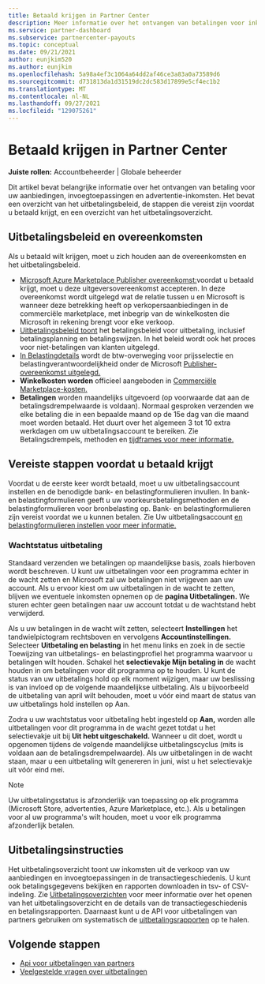 ```yaml
---
title: Betaald krijgen in Partner Center
description: Meer informatie over het ontvangen van betalingen voor inkomsten als Een Microsoft-partner, zoals via aanbiedingen op de commerciële marketplace, incentive-programma's en het Cloud Solution Provider programma. Omvat uitbetalingsbeleid, uitbetalingsstatus en uitbetalingsverklaringen.
ms.service: partner-dashboard
ms.subservice: partnercenter-payouts
ms.topic: conceptual
ms.date: 09/21/2021
author: eunjkim520
ms.author: eunjkim
ms.openlocfilehash: 5a98a4ef3c1064a64dd2af46ce3a83a0a73589d6
ms.sourcegitcommit: d731813da1d31519dc2dc583d17899e5cf4ec1b2
ms.translationtype: MT
ms.contentlocale: nl-NL
ms.lasthandoff: 09/27/2021
ms.locfileid: "129075261"
---
```

# <a name="getting-paid-in-partner-center"></a>Betaald krijgen in Partner Center

**Juiste rollen:** Accountbeheerder | Globale beheerder

Dit artikel bevat belangrijke informatie over het ontvangen van betaling voor uw aanbiedingen, invoegtoepassingen en advertentie-inkomsten. Het bevat een overzicht van het uitbetalingsbeleid, de stappen die vereist zijn voordat u betaald krijgt, en een overzicht van het uitbetalingsoverzicht.

## <a name="payout-policies-and-agreements"></a>Uitbetalingsbeleid en overeenkomsten

Als u betaald wilt krijgen, moet u zich houden aan de overeenkomsten en het uitbetalingsbeleid.

- [Microsoft Azure Marketplace Publisher overeenkomst:](/legal/marketplace/msft-publisher-agreement)voordat u betaald krijgt, moet u deze uitgeversovereenkomst accepteren. In deze overeenkomst wordt uitgelegd wat de relatie tussen u en Microsoft is wanneer deze betrekking heeft op verkopersaanbiedingen in de commerciële marketplace, met inbegrip van de winkelkosten die Microsoft in rekening brengt voor elke verkoop.
- [Uitbetalingsbeleid toont](payout-policy-details.md) het betalingsbeleid voor uitbetaling, inclusief betalingsplanning en betalingswijzen. In het beleid wordt ook het proces voor niet-betalingen van klanten uitgelegd.
- [In Belastingdetails](tax-details-marketplace.md) wordt de btw-overweging voor prijsselectie en belastingverantwoordelijkheid onder de Microsoft [Publisher-overeenkomst uitgelegd.](/legal/marketplace/msft-publisher-agreement)
- **Winkelkosten worden** officieel aangeboden in [Commerciële Marketplace-kosten.](/azure/marketplace/marketplace-commercial-transaction-capabilities-and-considerations)
- **Betalingen** worden maandelijks uitgevoerd (op voorwaarde dat aan de betalingsdrempelwaarde is voldaan). Normaal gesproken verzenden we elke betaling die in een bepaalde maand op de 15e dag van die maand moet worden betaald. Het duurt over het algemeen 3 tot 10 extra werkdagen om uw uitbetalingsaccount te bereiken. Zie Betalingsdrempels, methoden en [tijdframes voor meer informatie.](payment-thresholds-methods-timeframes.md)

## <a name="prerequisite-steps-before-getting-paid"></a>Vereiste stappen voordat u betaald krijgt

Voordat u de eerste keer wordt betaald, moet u uw uitbetalingsaccount instellen en de benodigde bank- en belastingformulieren invullen. In bank- en belastingformulieren geeft u uw voorkeursbetalingsmethoden en de belastingformulieren voor bronbelasting op. Bank- en belastingformulieren zijn vereist voordat we u kunnen betalen. Zie Uw uitbetalingsaccount [en belastingformulieren instellen voor meer informatie.](set-up-your-payout-account.md)

### <a name="payout-hold-status"></a>Wachtstatus uitbetaling

Standaard verzenden we betalingen op maandelijkse basis, zoals hierboven wordt beschreven. U kunt uw uitbetalingen voor een programma echter in de wacht zetten en Microsoft zal uw betalingen niet vrijgeven aan uw account. Als u ervoor kiest om uw uitbetalingen in de wacht te zetten, blijven we eventuele inkomsten opnemen op de **pagina Uitbetalingen.** We sturen echter geen betalingen naar uw account totdat u de wachtstand hebt verwijderd.

Als u uw betalingen in de wacht wilt zetten, selecteert **Instellingen** het tandwielpictogram rechtsboven en vervolgens **Accountinstellingen.** Selecteer **Uitbetaling en belasting** in het  menu links en zoek in de sectie Toewijzing van uitbetalings- en belastingprofiel het programma waarvoor u betalingen wilt houden. Schakel het **selectievakje Mijn betaling in** de wacht houden in om betalingen voor dit programma op te houden. U kunt de status van uw uitbetalings hold op elk moment wijzigen, maar uw beslissing is van invloed op de volgende maandelijkse uitbetaling. Als u bijvoorbeeld de uitbetaling van april wilt behouden, moet u  vóór eind maart de status van uw uitbetalings hold instellen op Aan.

Zodra u uw wachtstatus voor uitbetaling hebt ingesteld op **Aan,** worden alle uitbetalingen voor dit programma in de wacht gezet totdat u het selectievakje uit bij **Uit hebt uitgeschakeld.** Wanneer u dit doet, wordt u opgenomen tijdens de volgende maandelijkse uitbetalingscyclus (mits is voldaan aan de betalingsdrempelwaarde). Als uw uitbetalingen in de wacht staan, maar u een uitbetaling wilt genereren  in juni, wist u het selectievakje uit vóór eind mei.

>[!Note]
> Uw uitbetalingsstatus is afzonderlijk van toepassing op elk programma (Microsoft Store, advertenties, Azure Marketplace, etc.). Als u betalingen voor al uw programma's wilt houden, moet u voor elk programma afzonderlijk betalen.

## <a name="payout-statements"></a>Uitbetalingsinstructies

Het uitbetalingsoverzicht toont uw inkomsten uit de verkoop van uw aanbiedingen en invoegtoepassingen in de transactiegeschiedenis. U kunt ook betalingsgegevens bekijken en rapporten downloaden in tsv- of CSV-indeling. Zie [Uitbetalingsoverzichten](payout-statement.md) voor meer informatie over het openen van het uitbetalingsoverzicht en de details van de transactiegeschiedenis en betalingsrapporten. Daarnaast kunt u de API voor uitbetalingen van partners gebruiken om systematisch de [uitbetalingsrapporten](https://apidocs.microsoft.com/services/partnerpayouts) op te halen.

## <a name="next-steps"></a>Volgende stappen

- [Api voor uitbetalingen van partners](https://apidocs.microsoft.com/services/partnerpayouts)
- [Veelgestelde vragen over uitbetalingen](payout-faq.yml)